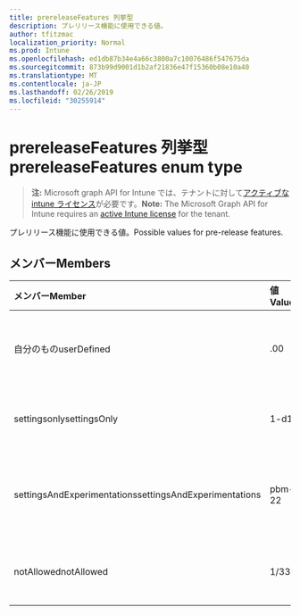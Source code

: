 ```yaml
---
title: prereleaseFeatures 列挙型
description: プレリリース機能に使用できる値。
author: tfitzmac
localization_priority: Normal
ms.prod: Intune
ms.openlocfilehash: ed1db87b34e4a66c3800a7c10076486f547675da
ms.sourcegitcommit: 873b99d9001d1b2af21836e47f15360b08e10a40
ms.translationtype: MT
ms.contentlocale: ja-JP
ms.lasthandoff: 02/26/2019
ms.locfileid: "30255914"
---
```

# <a name="prereleasefeatures-enum-type"></a><span data-ttu-id="15b12-103">prereleaseFeatures 列挙型</span><span class="sxs-lookup"><span data-stu-id="15b12-103">prereleaseFeatures enum type</span></span>

> <span data-ttu-id="15b12-104">**注:** Microsoft graph API for Intune では、テナントに対して[アクティブな intune ライセンス](https://go.microsoft.com/fwlink/?linkid=839381)が必要です。</span><span class="sxs-lookup"><span data-stu-id="15b12-104">**Note:** The Microsoft Graph API for Intune requires an [active Intune license](https://go.microsoft.com/fwlink/?linkid=839381) for the tenant.</span></span>

<span data-ttu-id="15b12-105">プレリリース機能に使用できる値。</span><span class="sxs-lookup"><span data-stu-id="15b12-105">Possible values for pre-release features.</span></span>

## <a name="members"></a><span data-ttu-id="15b12-106">メンバー</span><span class="sxs-lookup"><span data-stu-id="15b12-106">Members</span></span>
|<span data-ttu-id="15b12-107">メンバー</span><span class="sxs-lookup"><span data-stu-id="15b12-107">Member</span></span>|<span data-ttu-id="15b12-108">値</span><span class="sxs-lookup"><span data-stu-id="15b12-108">Value</span></span>|<span data-ttu-id="15b12-109">説明</span><span class="sxs-lookup"><span data-stu-id="15b12-109">Description</span></span>|
|:---|:---|:---|
|<span data-ttu-id="15b12-110">自分のもの</span><span class="sxs-lookup"><span data-stu-id="15b12-110">userDefined</span></span>|<span data-ttu-id="15b12-111">.0</span><span class="sxs-lookup"><span data-stu-id="15b12-111">0</span></span>|<span data-ttu-id="15b12-112">ユーザー定義、既定値、意図的ではありません。</span><span class="sxs-lookup"><span data-stu-id="15b12-112">User Defined, default value, no intent.</span></span>|
|<span data-ttu-id="15b12-113">settingsonly</span><span class="sxs-lookup"><span data-stu-id="15b12-113">settingsOnly</span></span>|<span data-ttu-id="15b12-114">1-d</span><span class="sxs-lookup"><span data-stu-id="15b12-114">1</span></span>|<span data-ttu-id="15b12-115">Settings の事前リリース機能のみ。</span><span class="sxs-lookup"><span data-stu-id="15b12-115">Settings only pre-release features.</span></span>|
|<span data-ttu-id="15b12-116">settingsAndExperimentations</span><span class="sxs-lookup"><span data-stu-id="15b12-116">settingsAndExperimentations</span></span>|<span data-ttu-id="15b12-117">pbm-2</span><span class="sxs-lookup"><span data-stu-id="15b12-117">2</span></span>|<span data-ttu-id="15b12-118">設定と experimentations プレリリース機能。</span><span class="sxs-lookup"><span data-stu-id="15b12-118">Settings and experimentations pre-release features.</span></span>|
|<span data-ttu-id="15b12-119">notAllowed</span><span class="sxs-lookup"><span data-stu-id="15b12-119">notAllowed</span></span>|<span data-ttu-id="15b12-120">1/3</span><span class="sxs-lookup"><span data-stu-id="15b12-120">3</span></span>|<span data-ttu-id="15b12-121">プレリリース機能は許可されていません。</span><span class="sxs-lookup"><span data-stu-id="15b12-121">Pre-release features not allowed.</span></span>|



